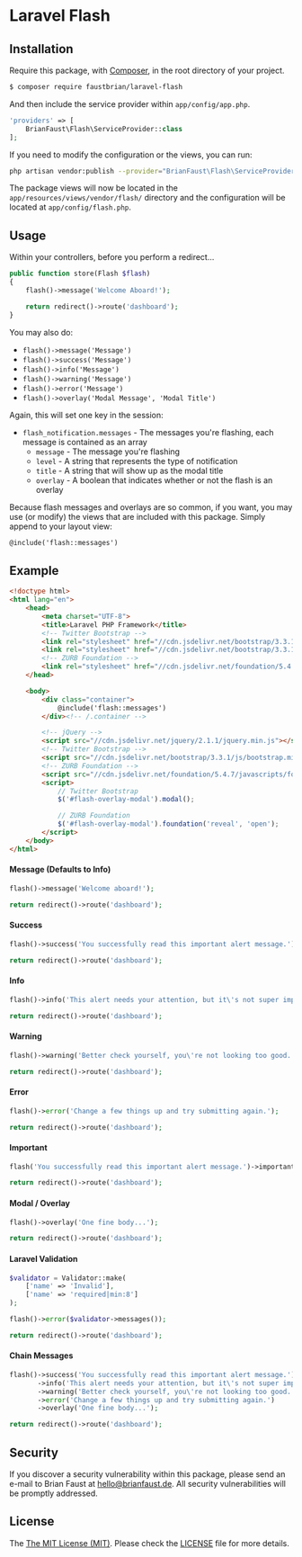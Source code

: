 # Laravel Flash

## Installation

Require this package, with [Composer](https://getcomposer.org/), in the root directory of your project.

``` bash
$ composer require faustbrian/laravel-flash
```

And then include the service provider within `app/config/app.php`.

``` php
'providers' => [
    BrianFaust\Flash\ServiceProvider::class
];
```

If you need to modify the configuration or the views, you can run:

```bash
php artisan vendor:publish --provider="BrianFaust\Flash\ServiceProvider"
```

The package views will now be located in the `app/resources/views/vendor/flash/` directory and the configuration will be located at `app/config/flash.php`.

## Usage

Within your controllers, before you perform a redirect...

``` php
public function store(Flash $flash)
{
    flash()->message('Welcome Aboard!');

    return redirect()->route('dashboard');
}
```

You may also do:

- `flash()->message('Message')`
- `flash()->success('Message')`
- `flash()->info('Message')`
- `flash()->warning('Message')`
- `flash()->error('Message')`
- `flash()->overlay('Modal Message', 'Modal Title')`

Again, this will set one key in the session:

- `flash_notification.messages` - The messages you're flashing, each message is contained as an array
    - `message` - The message you're flashing
    - `level`   - A string that represents the type of notification
    - `title`   - A string that will show up as the modal title
    - `overlay` - A boolean that indicates whether or not the flash is an overlay

Because flash messages and overlays are so common, if you want, you may use (or modify) the views that are included with this package. Simply append to your layout view:

```html
@include('flash::messages')
```

## Example

```html
<!doctype html>
<html lang="en">
    <head>
        <meta charset="UTF-8">
        <title>Laravel PHP Framework</title>
        <!-- Twitter Bootstrap -->
        <link rel="stylesheet" href="//cdn.jsdelivr.net/bootstrap/3.3.1/css/bootstrap.min.css">
        <link rel="stylesheet" href="//cdn.jsdelivr.net/bootstrap/3.3.1/css/bootstrap-theme.min.css">
        <!-- ZURB Foundation -->
        <link rel="stylesheet" href="//cdn.jsdelivr.net/foundation/5.4.7/stylesheets/foundation.min.css">
    </head>

    <body>
        <div class="container">
            @include('flash::messages')
        </div><!-- /.container -->

        <!-- jQuery -->
        <script src="//cdn.jsdelivr.net/jquery/2.1.1/jquery.min.js"></script>
        <!-- Twitter Bootstrap -->
        <script src="//cdn.jsdelivr.net/bootstrap/3.3.1/js/bootstrap.min.js"></script>
        <!-- ZURB Foundation -->
        <script src="//cdn.jsdelivr.net/foundation/5.4.7/javascripts/foundation.min.js"></script>
        <script>
            // Twitter Bootstrap
            $('#flash-overlay-modal').modal();

            // ZURB Foundation
            $('#flash-overlay-modal').foundation('reveal', 'open');
        </script>
    </body>
</html>

```

#### Message (Defaults to Info)
``` php
flash()->message('Welcome aboard!');

return redirect()->route('dashboard');
```

#### Success
``` php
flash()->success('You successfully read this important alert message.');

return redirect()->route('dashboard');
```

#### Info

``` php
flash()->info('This alert needs your attention, but it\'s not super important.');

return redirect()->route('dashboard');
```

#### Warning
``` php
flash()->warning('Better check yourself, you\'re not looking too good.');

return redirect()->route('dashboard');
```

#### Error

``` php
flash()->error('Change a few things up and try submitting again.');

return redirect()->route('dashboard');
```

#### Important

``` php
flash('You successfully read this important alert message.')->important();

return redirect()->route('dashboard');
```

#### Modal / Overlay
``` php
flash()->overlay('One fine body...');

return redirect()->route('dashboard');
```

#### Laravel Validation
``` php
$validator = Validator::make(
    ['name' => 'Invalid'],
    ['name' => 'required|min:8']
);

flash()->error($validator->messages());

return redirect()->route('dashboard');
```

#### Chain Messages

``` php
flash()->success('You successfully read this important alert message.')
       ->info('This alert needs your attention, but it\'s not super important.')
       ->warning('Better check yourself, you\'re not looking too good.')
       ->error('Change a few things up and try submitting again.')
       ->overlay('One fine body...');

return redirect()->route('dashboard');
```

## Security

If you discover a security vulnerability within this package, please send an e-mail to Brian Faust at hello@brianfaust.de. All security vulnerabilities will be promptly addressed.

## License

The [The MIT License (MIT)](LICENSE). Please check the [LICENSE](LICENSE) file for more details.
